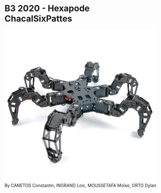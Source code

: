 # B3 2020 - Hexapode ChacalSixPattes
![Screenshot](title.jpg) 
By CANETOS Constantin, INGRAND Loic, MOUSSETAFA Moïse,	ORTO Dylan	
